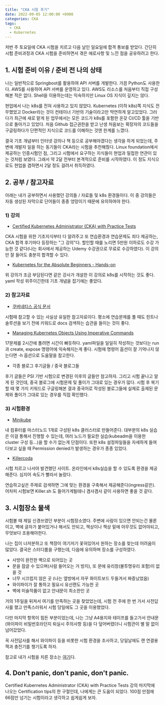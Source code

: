 ```yaml
---
title: "CKA 시험 후기" 
date: 2022-09-05 12:00:00 +0900 
categories: CKA
tags:
  - CKA
  - Kubernetes
---
```


저번 주 토요일에 CKA 시험을 치르고 다음 날인 일요일에 합격 통보를 받았다. 간단히 시험 준비과정과 CKA 시험을 준비하면서 겪은 애로사항 및 느낀 점을 공유하려고 한다.

## 1. 시험 준비 이유 / 준비 전 나의 상태
나는 일반적으로 Springboot를 활용하여 API 서버를 개발한다. 가끔 Python도 사용한다. AWS를 사용하여 API 서버를 운영하고 있다. AWS도 리소스를 처음부터 직접 구성해본 적은 없다. Shell을 이용하는데는 익숙하지만 Linux OS 지식이 깊지는 않다.

현업에서 나는 k8s를 전혀 사용하고 있지 않았다. Kubernetes (이하 k8s)쪽 지식도 전무했었고 Docker라는 것이 컨테이너 기반의 기술이라고만 막연하게 알고있었다. 그러다가 최근에 새로 맡게 된 업무에서는 모든 코드가 k8s를 포함한 온갖 CI/CD 툴을 기반으로 돌아가고 있었다. 처음 Github 접근권한을 받고 난생 처음보는 확장자의 코드들을 구글링하다가 단편적인 지식으로 코드를 이해하는 것엔 한계를 느꼈다. 

결국 기초 개념부터 인터넷 강의나 책 등으로 공부해야겠다는 생각을 하게 되었는데, 주변에 개발자 일을 하는 동기들이 CKA라는 시험을 추천해줬다. Linux foundation에서 제공하는 인증시험인 점, 그리고 시험에서 요구하는 지식들이 현업과 밀접한 연관이 있는 것처럼 보였다. 그래서 약 2달 전부터 본격적으로 준비를 시작하였다. 이 정도 지식으로도 현업을 겸하면서 2달 정도 걸려서 취득하였다.

## 2. 공부 / 참고자료

아래는 내가 공부하면서 사용했던 강의들 / 자료들 및 k8s 환경들이다. 이 중 강의들은 자동 생성된 자막으로 단어들이 종종 엉망이기 때문에 유의하여야 한다.

### 1) 강의
- [Certified Kubernetes Administrator (CKA) with Practice Tests](https://www.udemy.com/share/101WmE/)

CKA 시험을 위한 기초지식부터 다 알려주고 또 연습환경과 연습문제도 죄다 제공하는, CKA 합격 후기마다 등장하는 "그 강의"다. 할인할 때를 노리면 5만원 이하로도 수강 가능한 것 같다(나는 회사에서 제공하는 Udemy 수강권으로 무료로 수강하였다). 이 강의만 잘 들어도 충분히 합격할 수 있다.

- [Kubernetes for the Absolute Beginners - Hands-on](https://www.udemy.com/share/1013LO/)

위 강의가 조금 부담된다면 같은 강사가 개설한 이 강의로 k8s를 시작하는 것도 좋다. yaml 작성 위주이긴한데 기초 개념을 잡기에는 좋았다. 

### 2) 참고자료

- [쿠버네티스 공식 문서](https://kubernetes.io/docs/home/)

시험때 참고할 수 있는 사실상 유일한 참고자료이다. 평소에 연습문제를 풀 때도 힌트나 솔루션을 보기 전에 키워드로 docs 검색하는 습관을 들이는 것이 좋다.

- [Managing Kubernetes Objects Using Imperative Commands](https://kubernetes.io/docs/tasks/manage-kubernetes-objects/imperative-command/)

17문제를 2시간에 풀려면 시간이 빠듯하다. yaml파일을 일일히 작성하는 것보다는 run과 create, expose 명령어에 익숙해지는게 좋다. 시험때 명령어 옵션이 잘 기억나지 않는다면 -h 옵션으로 도움말을 참고한다.

- 각종 블로그 후기글들 / 중국 블로그들

후기 글들은 PSI 기반 시험으로 변경된 이후의 글들만 참고하자. 그리고 시험 끝나고 알게 된 것인데, 중국 블로그에 시험문제 및 풀이가 그대로 있는 경우가 많다. 시험 후 복기할 때  몇 가지 키워드로 구글링해본 결과 중국어로 작성된 블로그들에 실제로 출제된 문제와 풀이가 그대로 있는 경우를 직접 확인했다.


### 3) 시험환경
- [Minikube](https://minikube.sigs.k8s.io/docs/start/)

내 컴퓨터를 마스터노드 1개로 구성된 k8s 클러스터로 만들어준다. 대부분의 k8s 실습은 이걸 통해서 진행할 수 있는데, 여러 노드가 필요한 실습(kubeadm을 이용한 cluster 구성 등...)을 할 수가 없는게 단점이다. 또한 k8s 설정파일들을 자세하게 들여다보고 싶을 때 Permission denied가 발생하는 경우가 종종 있었다.

- [Killercoda](https://killercoda.com/)

시험 치르고 나서야 발견했던 사이트. 온라인에서 k8s실습을 할 수 있도록 환경을 제공해준다. 심지어 속도가 빨라서 놀랐다.

연습하고싶은 주제로 검색하면 그에 맞는 환경을 구축해서 제공해준다(ingress같은). 어차피 시험보면 Killer.sh 도 들어가게될테니 겸사겸사 같이 사용하면 좋을 것 같다.

## 3. 시험장소 물색 
시험볼 때 제일 신경쓰였던 부분이 시험장소였다. 주변에 사람이 있으면 안되는건 물론이고, 벽에 글자가 붙어있거나 해서도 안되고, 책상이나 책상 밑에 아무것도 없어야되고, 무엇보다 조용해야한다.

나는 집이 너저분하고 또 책장이 여기저기 꽃혀있어서 원하는 장소를 찾는데 어려움이 많았다. 결국은 스터디룸을 구했는데, 다음에 유의하며 장소를 구성하였다.

- 사방이 완전한 벽으로 되어있는 곳
- 문을 잠글 수 있으며(사람 들어오는 거 방지), 또 문에 유리창(불투명유리 포함)이 없을 것
- 너무 시끄럽지 않은 곳 (나는 옆방에서 자꾸 화이트보드 두들겨서 짜증났었음)
- 와이파이가 잘 통하고 필요시 유선랜도 가능한 곳
- 벽에 미술작품이 없고 안내문이 최소한인 곳

거의 1주일을 뒤져서 여기를 만족하는 곳을 찾았었는데, 시험 전 주에 한 번 가서 사전답사를 했고 만족스러워서 시험 당일에도 그 곳을 이용했었다. 

다만 마지막 항목이 힘든 부분이었는데, 나는 그냥 A4용지와 테이프를 들고가서 안내문 (와이파이 비밀번호라던지 퇴실시 주의사항 등)을 다 덮어버렸더니 시험관이 별 말 없이 넘어갔었다.

꼭 사전답사를 해서 와이파이 등을 비롯한 시험 환경을 조사하고, 당일날에도 랜 연결용 잭과 충전기를 챙기도록 하자.

참고로 내가 시험을 치른 장소는 [여기](https://thegoalstudy.modoo.at/)다. 

## 4. Don't panic, don't panic, don't panic. 

Certified Kubernetes Administrator (CKA) with Practice Tests 강의 마지막에 나오는 Certification tips의 한 구절인데, 나에게는 큰 도움이 되었다. 100점 만점에 66점만 넘기는 시험이라고 생각하고 쉽게쉽게 보자.

